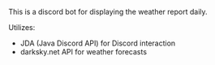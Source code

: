 This is a discord bot for displaying the weather report daily.

Utilizes:
- JDA (Java Discord API) for Discord interaction
- darksky.net API for weather forecasts